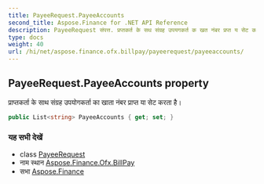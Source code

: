 ```yaml
---
title: PayeeRequest.PayeeAccounts
second_title: Aspose.Finance for .NET API Reference
description: PayeeRequest संपत्त. प्रप्तकर्त के सथ संग्रह उपयगकर्त क खत नंबर प्रप्त य सेट करत है
type: docs
weight: 40
url: /hi/net/aspose.finance.ofx.billpay/payeerequest/payeeaccounts/
---
```

## PayeeRequest.PayeeAccounts property

प्राप्तकर्ता के साथ संग्रह उपयोगकर्ता का खाता नंबर प्राप्त या सेट करता है।

```csharp
public List<string> PayeeAccounts { get; set; }
```

### यह सभी देखें

* class [PayeeRequest](../)
* नाम स्थान [Aspose.Finance.Ofx.BillPay](../../payeerequest/)
* सभा [Aspose.Finance](../../../)


